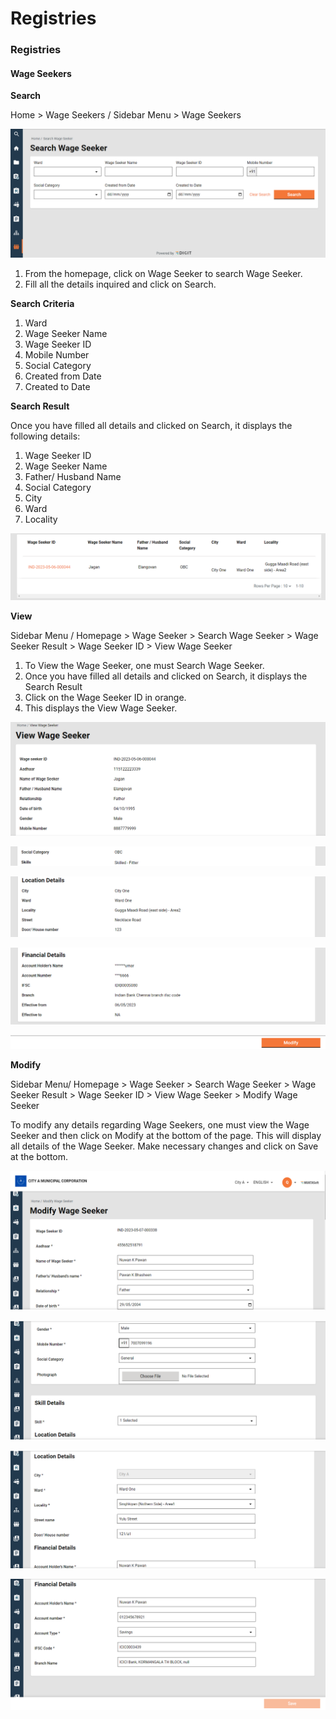 # Registries

### Registries <a href="#_wusc77whh33i" id="_wusc77whh33i"></a>

#### Wage Seekers <a href="#_nqcc078uyvo1" id="_nqcc078uyvo1"></a>

**Search**

Home > Wage Seekers / Sidebar Menu > Wage Seekers

![](<../../../../.gitbook/assets/0 (1).png>)

1. From the homepage, click on Wage Seeker to search Wage Seeker.
2. Fill all the details inquired and click on Search.

**Search Criteria**

1. Ward
2. Wage Seeker Name
3. Wage Seeker ID
4. Mobile Number
5. Social Category
6. Created from Date
7. Created to Date



**Search Result**

Once you have filled all details and clicked on Search, it displays the following details:

1. Wage Seeker ID
2. Wage Seeker Name
3. Father/ Husband Name
4. Social Category
5. City
6. Ward
7. Locality

![](../../../../.gitbook/assets/1.png)

**View**

Sidebar Menu / Homepage > Wage Seeker > Search Wage Seeker > Wage Seeker Result > Wage Seeker ID > View Wage Seeker

1. To View the Wage Seeker, one must Search Wage Seeker.
2. Once you have filled all details and clicked on Search, it displays the Search Result
3. Click on the Wage Seeker ID in orange.
4. This displays the View Wage Seeker.

![](../../../../.gitbook/assets/2.png)

![](../../../../.gitbook/assets/3.png)

![](<../../../../.gitbook/assets/4 (2).png>)

![](<../../../../.gitbook/assets/5 (2).png>)

![](<../../../../.gitbook/assets/6 (1).png>)

**Modify**

Sidebar Menu/ Homepage > Wage Seeker > Search Wage Seeker > Wage Seeker Result > Wage Seeker ID > View Wage Seeker > Modify Wage Seeker

To modify any details regarding Wage Seekers, one must view the Wage Seeker and then click on Modify at the bottom of the page. This will display all details of the Wage Seeker. Make necessary changes and click on Save at the bottom.

![](<../../../../.gitbook/assets/7 (2).png>)

![](<../../../../.gitbook/assets/8 (1).png>)

![](<../../../../.gitbook/assets/9 (2).png>)

![](../../../../.gitbook/assets/10.png)
